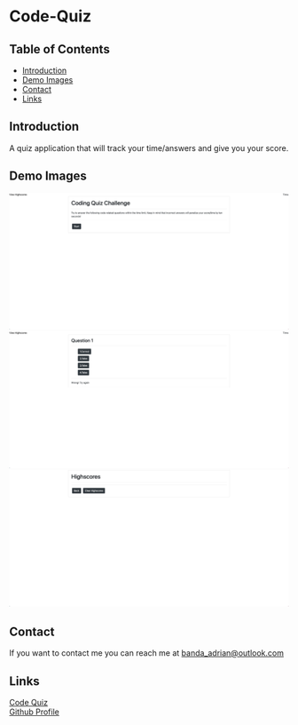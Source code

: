 # Code-Quiz 

## Table of Contents
* [Introduction](#introduction) 
* [Demo Images](#demo-images)
* [Contact](#contact)
* [Links](#links)

## Introduction
A quiz application that will track your time/answers and give you your score.

## Demo Images

![screenshot](images/index.png) 
![screenshot](images/index2.png) 
![screenshot](images/index3.png) 

## Contact
If you want to contact me you can reach me at banda_adrian@outlook.com

## Links
[Code Quiz](https://banda-adrian.github.io/Code-Quiz.github.io/)  
[Github Profile](https://github.com/banda-adrian)
